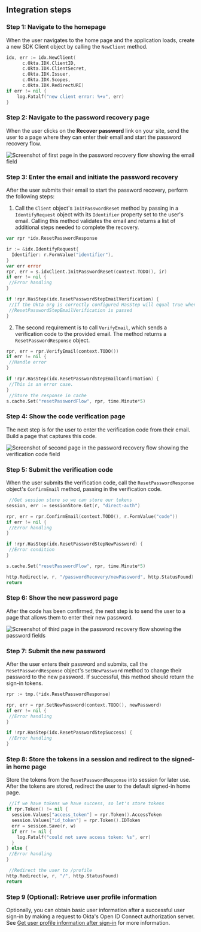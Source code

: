 ## Integration steps

### Step 1: Navigate to the homepage

When the user navigates to the home page and the application loads, create a new
SDK Client object by calling the `NewClient` method.

```go
idx, err := idx.NewClient(
      c.Okta.IDX.ClientID,
      c.Okta.IDX.ClientSecret,
      c.Okta.IDX.Issuer,
      c.Okta.IDX.Scopes,
      c.Okta.IDX.RedirectURI)
if err != nil {
    log.Fatalf("new client error: %+v", err)
}
```

### Step 2: Navigate to the password recovery page

When the user clicks on the **Recover password** link on your site, send the
user to a page where they can enter their email and start the password
recovery flow.

<div class="common-image-format common-image-format-vertical-margin">

![Screenshot of first page in the password recovery flow showing the email field](/img/oie-embedded-sdk/oie-embedded-sdk-go-use-case-pwd-recover-page-first.png)

</div>

### Step 3: Enter the email and initiate the password recovery

After the user submits their email to start the password recovery, perform the following steps:

1.  Call the `Client` object's `InitPasswordReset` method by passing in a
`IdentifyRequest` object with its `Identifier` property set to the user's email. Calling this method
validates the email and returns a list of additional steps needed to complete the recovery.

```go
var rpr *idx.ResetPasswordResponse

ir := &idx.IdentifyRequest{
  Identifier: r.FormValue("identifier"),
}
var err error
rpr, err = s.idxClient.InitPasswordReset(context.TODO(), ir)
if err != nil {
 //Error handling
}

if !rpr.HasStep(idx.ResetPasswordStepEmailVerification) {
 //If the Okta org is correctly configured HasStep will equal true when
 //ResetPasswordStepEmailVerification is passed
}
```

2. The second requirement is to call `VerifyEmail`, which sends a verification code
to the provided email. The method returns a `ResetPasswordResponse` object.

```go
rpr, err = rpr.VerifyEmail(context.TODO())
if err != nil {
 //Handle error
}

if !rpr.HasStep(idx.ResetPasswordStepEmailConfirmation) {
 //This is an error case.
}
 //Store the response in cache
s.cache.Set("resetPasswordFlow", rpr, time.Minute*5)
```

### Step 4: Show the code verification page

The next step is for the user to enter the verification code from their email.
Build a page that captures this code.

<div class="common-image-format common-image-format-vertical-margin">

![Screenshot of second page in the password recovery flow showing the verification code field](/img/oie-embedded-sdk/oie-embedded-sdk-go-use-case-pwd-recover-page-second.png)

</div>

### Step 5: Submit the verification code

When the user submits the verification code, call the `ResetPasswordResponse` object's
`ConfirmEmail` method, passing in the verification code.

```go
 //Get session store so we can store our tokens
session, err := sessionStore.Get(r, "direct-auth")

rpr, err = rpr.ConfirmEmail(context.TODO(), r.FormValue("code"))
if err != nil {
 //Error handling
}

if !rpr.HasStep(idx.ResetPasswordStepNewPassword) {
 //Error condition
}

s.cache.Set("resetPasswordFlow", rpr, time.Minute*5)

http.Redirect(w, r, "/passwordRecovery/newPassword", http.StatusFound)
return
```

### Step 6: Show the new password page

After the code has been confirmed, the next step is to send the user
to a page that allows them to enter their new password.

<div class="common-image-format common-image-format-vertical-margin">

![Screenshot of third page in the password recovery flow showing the password fields](/img/oie-embedded-sdk/oie-embedded-sdk-go-use-case-pwd-recover-page-third.png)

</div>

### Step 7: Submit the new password

After the user enters their password and submits, call the `ResetPasswordResponse` object's
`SetNewPassword` method to change their password to the new password. If successful,
this method should return the sign-in tokens.

```go
rpr := tmp.(*idx.ResetPasswordResponse)

rpr, err = rpr.SetNewPassword(context.TODO(), newPassword)
if err != nil {
 //Error handling
}

if !rpr.HasStep(idx.ResetPasswordStepSuccess) {
 //Error handling
}
```

### Step 8: Store the tokens in a session and redirect to the signed-in home page

Store the tokens from the `ResetPasswordResponse` into session
for later use. After the tokens are stored, redirect the user to the
default signed-in home page.

```go
 //If we have tokens we have success, so let's store tokens
if rpr.Token() != nil {
  session.Values["access_token"] = rpr.Token().AccessToken
  session.Values["id_token"] = rpr.Token().IDToken
  err = session.Save(r, w)
  if err != nil {
    log.Fatalf("could not save access token: %s", err)
  }
} else {
 //Error handling
}

 //Redirect the user to /profile
http.Redirect(w, r, "/", http.StatusFound)
return
```

### Step 9 (Optional): Retrieve user profile information

Optionally, you can obtain basic user information after a successful user
sign-in by making a request to Okta's Open ID Connect authorization server.
See [Get user profile information after sign-in](/docs/guides/oie-embedded-sdk-alternate-flows/aspnet/main/#getuserprofileinfo) for more information.
